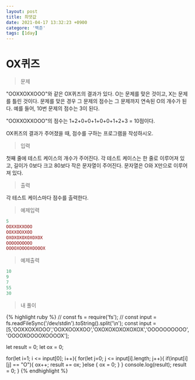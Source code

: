 ```yaml
---
layout: post
title: 최댓값
date: 2021-04-17 13:32:23 +0900
categore: '백준'
tags: [1day]
---
```

# OX퀴즈
>문제

"OOXXOXXOOO"와 같은 OX퀴즈의 결과가 있다. O는 문제를 맞은 것이고, X는 문제를 틀린 것이다. 문제를 맞은 경우 그 문제의 점수는 그 문제까지 연속된 O의 개수가 된다. 예를 들어, 10번 문제의 점수는 3이 된다.

"OOXXOXXOOO"의 점수는 1+2+0+0+1+0+0+1+2+3 = 10점이다.

OX퀴즈의 결과가 주어졌을 때, 점수를 구하는 프로그램을 작성하시오.
>입력

첫째 줄에 테스트 케이스의 개수가 주어진다. 각 테스트 케이스는 한 줄로 이루어져 있고, 길이가 0보다 크고 80보다 작은 문자열이 주어진다. 문자열은 O와 X만으로 이루어져 있다.

>출력

각 테스트 케이스마다 점수를 출력한다.

>예제입력
```ruby
5
OOXXOXXOOO
OOXXOOXXOO
OXOXOXOXOXOXOX
OOOOOOOOOO
OOOOXOOOOXOOOOX
```
>예제출력
```ruby
10
9
7
55
30
```

>내 풀이

{% highlight ruby %}
// const fs = require('fs');
// const input = fs.readFileSync('/dev/stdin').toString().split('\n');
const input = [5,'OOXXOXXOOO','OOXXOOXXOO','OXOXOXOXOXOXOX','OOOOOOOOOO','OOOOXOOOOXOOOOX'];

  let result = 0;
  let ox = 0;

  for(let i=1; i <= input[0]; i++){
    for(let j=0; j <= input[i].length; j++){
      if(input[i][j] == "O"){
          ox++;
          result += ox;
      }else {
          ox = 0;
      }
    }
    console.log(result);
    result = 0;
  }
{% endhighlight %}
